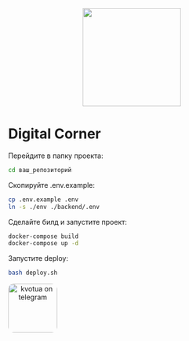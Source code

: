 <div id="header" align="center">
  <img src="https://media1.tenor.com/m/5ry-200hErMAAAAd/hacker-hacker-man.gif" width="200"/>
</div>

# Digital Corner

Перейдите в папку проекта:

```bash
cd ваш_репозиторий
```

Скопируйте .env.example:

```bash
cp .env.example .env
ln -s ./env ./backend/.env
```

Сделайте билд и запустите проект:

```bash
docker-compose build
docker-compose up -d
```

Запустите deploy:

```bash
bash deploy.sh
```

<a href="https://t.me/kvotua" align="center">
    <img src="https://img.championat.com/s/1350x900/news/big/d/t/sud-moskvy-oshtrafoval-telegram-na-1-mln-rublej_1702039846337739642.jpg" style="border-radius: 12px; width: 100px;" alt="kvotua on telegram"/>
</a>